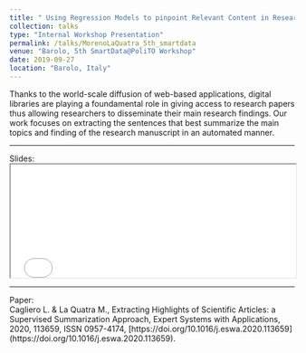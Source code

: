 ```yaml
---
title: " Using Regression Models to pinpoint Relevant Content in Research Papers"
collection: talks
type: "Internal Workshop Presentation"
permalink: /talks/MorenoLaQuatra_5th_smartdata
venue: "Barolo, 5th SmartData@PoliTO Workshop"
date: 2019-09-27
location: "Barolo, Italy"
---
```


Thanks to the world-scale diffusion of web-based applications, digital libraries are playing a foundamental role in giving access to research papers thus allowing researchers to disseminate their main research findings. Our work focuses on extracting the sentences that best summarize the main topics and finding of the research manuscript in an automated manner.
<hr>
Slides:
<br>
<iframe src="/files/automatic_highlights.pdf#toolbar=0" width="100%" height="200px"></iframe>
<hr>
Paper:
<br>
Cagliero L. & La Quatra M., Extracting Highlights of Scientific Articles: a Supervised Summarization Approach, Expert Systems with Applications, 2020, 113659, ISSN 0957-4174, [https://doi.org/10.1016/j.eswa.2020.113659](https://doi.org/10.1016/j.eswa.2020.113659).
